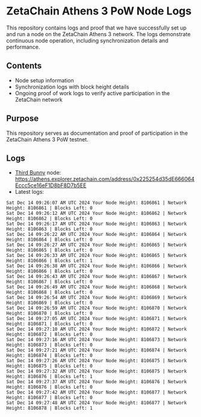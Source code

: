 # ZetaChain Athens 3 PoW Node Logs
This repository contains logs and proof that we have successfully set up and run a node on the ZetaChain Athens 3 network. The logs demonstrate continuous node operation, including synchronization details and performance.

## Contents
- Node setup information
- Synchronization logs with block height details
- Ongoing proof of work logs to verify active participation in the ZetaChain network

## Purpose
This repository serves as documentation and proof of participation in the ZetaChain Athens 3 PoW testnet.

## Logs

- [Third Bunny](https://thirdbunny.xyz/) node: https://athens.explorer.zetachain.com/address/0x225254d35dE666064Eccc5ce16eF1D8bF8D7b5EE
- Latest logs:
```
Sat Dec 14 09:26:07 AM UTC 2024 Your Node Height: 8106861 | Network Height: 8106861 | Blocks Left: 0
Sat Dec 14 09:26:12 AM UTC 2024 Your Node Height: 8106862 | Network Height: 8106862 | Blocks Left: 0
Sat Dec 14 09:26:17 AM UTC 2024 Your Node Height: 8106863 | Network Height: 8106863 | Blocks Left: 0
Sat Dec 14 09:26:22 AM UTC 2024 Your Node Height: 8106864 | Network Height: 8106864 | Blocks Left: 0
Sat Dec 14 09:26:27 AM UTC 2024 Your Node Height: 8106865 | Network Height: 8106865 | Blocks Left: 0
Sat Dec 14 09:26:33 AM UTC 2024 Your Node Height: 8106865 | Network Height: 8106866 | Blocks Left: 1
Sat Dec 14 09:26:38 AM UTC 2024 Your Node Height: 8106866 | Network Height: 8106866 | Blocks Left: 0
Sat Dec 14 09:26:43 AM UTC 2024 Your Node Height: 8106867 | Network Height: 8106867 | Blocks Left: 0
Sat Dec 14 09:26:49 AM UTC 2024 Your Node Height: 8106868 | Network Height: 8106868 | Blocks Left: 0
Sat Dec 14 09:26:54 AM UTC 2024 Your Node Height: 8106869 | Network Height: 8106869 | Blocks Left: 0
Sat Dec 14 09:26:59 AM UTC 2024 Your Node Height: 8106870 | Network Height: 8106870 | Blocks Left: 0
Sat Dec 14 09:27:05 AM UTC 2024 Your Node Height: 8106871 | Network Height: 8106871 | Blocks Left: 0
Sat Dec 14 09:27:10 AM UTC 2024 Your Node Height: 8106872 | Network Height: 8106872 | Blocks Left: 0
Sat Dec 14 09:27:16 AM UTC 2024 Your Node Height: 8106873 | Network Height: 8106873 | Blocks Left: 0
Sat Dec 14 09:27:21 AM UTC 2024 Your Node Height: 8106874 | Network Height: 8106874 | Blocks Left: 0
Sat Dec 14 09:27:26 AM UTC 2024 Your Node Height: 8106875 | Network Height: 8106875 | Blocks Left: 0
Sat Dec 14 09:27:32 AM UTC 2024 Your Node Height: 8106875 | Network Height: 8106876 | Blocks Left: 1
Sat Dec 14 09:27:37 AM UTC 2024 Your Node Height: 8106876 | Network Height: 8106876 | Blocks Left: 0
Sat Dec 14 09:27:42 AM UTC 2024 Your Node Height: 8106877 | Network Height: 8106877 | Blocks Left: 0
Sat Dec 14 09:27:48 AM UTC 2024 Your Node Height: 8106877 | Network Height: 8106878 | Blocks Left: 1
```
